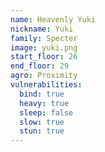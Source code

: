 ```yaml
---
name: Heavenly Yuki
nickname: Yuki
family: Specter
image: yuki.png
start_floor: 26
end_floor: 29
agro: Proximity
vulnerabilities:
  bind: true
  heavy: true
  sleep: false
  slow: true
  stun: true
---
```

